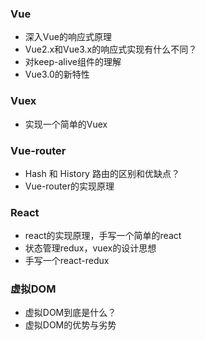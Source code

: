### Vue
* 深入Vue的响应式原理
* Vue2.x和Vue3.x的响应式实现有什么不同？
* 对keep-alive组件的理解
* Vue3.0的新特性

### Vuex
* 实现一个简单的Vuex

### Vue-router
* Hash 和 History 路由的区别和优缺点？
* Vue-router的实现原理

### React
* react的实现原理，手写一个简单的react
* 状态管理redux，vuex的设计思想
* 手写一个react-redux

### 虚拟DOM
* 虚拟DOM到底是什么？
* 虚拟DOM的优势与劣势
